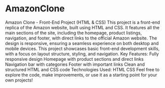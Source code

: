 # AmazonClone
 Amazon Clone - Front-End Project (HTML & CSS)  This project is a front-end replica of the Amazon website, built using HTML and CSS. It features all the main sections of the site, including the homepage, product listings, navigation, and footer, with direct links to the official Amazon website. The design is responsive, ensuring a seamless experience on both desktop and mobile devices. This project showcases basic front-end development skills, with a focus on layout structure, styling, and navigation.  Key Features:  Fully responsive design Homepage with product sections and direct links Navigation bar with categories Footer with important links Clean and structured HTML and CSS code Technologies Used:  HTML CSS Feel free to explore the code, make improvements, or use it as a starting point for your own projects!
